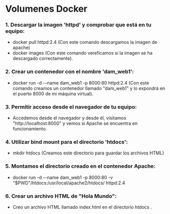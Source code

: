 # Volumenes Docker

### 1. Descargar la imagen 'httpd' y comprobar que está en tu equipo:

+ docker pull httpd:2.4 (Con este comando descargamos la imagen de apache)
+ docker images (Con este comando vereficamos si la imagen se ha descargado correctamente).

### 2. Crear un contenedor con el nombre 'dam_web1':

+ docker run -d --name dam_web1 -p 8000:80 httpd:2.4 (Con este comando creamos un contenedor llamado "dam_web1" y lo expondrá en el puerto 8000 de mi máquina virtual).

### 3. Permitir acceso desde el navegador de tu equipo:

+ Accedemos desde el navegador y desde él, visitamos "http://localhost:8000" y vemos si Apache se encuentra en funcionamiento.

### 4. Utilizar bind mount para el directorio 'htdocs':

+ mkdir htdocs (Creamos este directorio para guardar los archivos HTML)

### 5. Montamos el directorio creado en el contenedor Apache: 

+ docker run -d --name dam_web1 -p 8000:80 -v "$PWD"/htdocs:/usr/local/apache2/htdocs/ httpd:2.4

### 6. Crear un archivo HTML de "Hola Mundo":

+ Creo un archivo HTML llamado index.html en el directorio htdocs .







